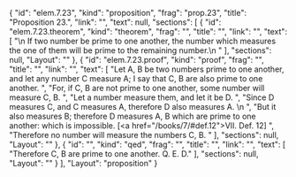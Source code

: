 {
  "id": "elem.7.23",
  "kind": "proposition",
  "frag": "prop.23",
  "title": "Proposition 23.",
  "link": "",
  "text": null,
  "sections": [
    {
      "id": "elem.7.23.theorem",
      "kind": "theorem",
      "frag": "",
      "title": "",
      "link": "",
      "text": [
        "\n       If two number be prime to one another, the number which measures the one of them will be prime to the remaining number.\n      "
      ],
      "sections": null,
      "Layout": ""
    },
    {
      "id": "elem.7.23.proof",
      "kind": "proof",
      "frag": "",
      "title": "",
      "link": "",
      "text": [
        "Let A, B be two numbers prime to one another, and let any number C measure A; I say that C, B are also prime to one another. ",
        "For, if C, B are not prime to one another, some number will measure C, B. ",
        "Let a number measure them, and let it be D. ",
        "Since D measures C, and C measures A, therefore D also measures A. \n      ",
        "But it also measures B; therefore D measures A, B which are prime to one another: which is impossible. [<a href=\"/books/7/#def.12\">VII. Def. 12</a>] ",
        "Therefore no number will measure the numbers C, B. "
      ],
      "sections": null,
      "Layout": ""
    },
    {
      "id": "",
      "kind": "qed",
      "frag": "",
      "title": "",
      "link": "",
      "text": [
        "Therefore C, B are prime to one another. Q. E. D."
      ],
      "sections": null,
      "Layout": ""
    }
  ],
  "Layout": "proposition"
}

